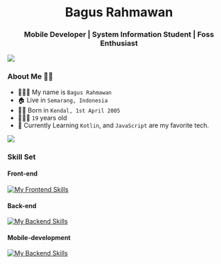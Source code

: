 <h1 align='center'>
  Bagus Rahmawan
</h1>

<h3 align=center>Mobile Developer | System Information Student | Foss Enthusiast</h3>

<img src="https://user-images.githubusercontent.com/73097560/115834477-dbab4500-a447-11eb-908a-139a6edaec5c.gif">

### About Me 👨🏻

- 👨🏻‍💼 My name is `Bagus Rahmawan`
- 🏠 Live in `Semarang, Indonesia`
- 👶🏻 Born in `Kendal, 1st April 2005`
- 🧍🏻‍♂️ `19` years old
- 🌟 Currently Learning `Kotlin`, and `JavaScript` are my favorite tech.

<img src="https://user-images.githubusercontent.com/73097560/115834477-dbab4500-a447-11eb-908a-139a6edaec5c.gif">

### Skill Set

#### Front-end

[![My Frontend Skills](https://skillicons.dev/icons?i=html,css)](https://skillicons.dev)

#### Back-end

[![My Backend Skills](https://skillicons.dev/icons?i=nodejs)](https://skillicons.dev)

#### Mobile-development

[![My Backend Skills](https://skillicons.dev/icons?i=java,kotlin)](https://skillicons.dev)
